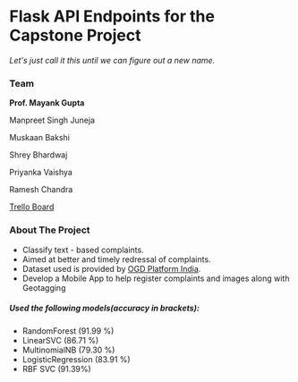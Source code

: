 # Flask API Endpoints for the Capstone Project

*Let's just call it this until we can figure out a new name.*



### Team
**Prof. Mayank Gupta**

Manpreet Singh Juneja

Muskaan Bakshi

Shrey Bhardwaj

Priyanka Vaishya

Ramesh Chandra


[Trello Board](https://trello.com/b/AxNKAZW1/major-project)



### About The Project

* Classify text - based complaints.
* Aimed at better and timely redressal of complaints.
* Dataset used is provided by [OGD Platform India](data.gov.in).
* Develop a Mobile App to help register complaints and images along with Geotagging

##### Used the following models(accuracy in brackets):
* RandomForest (91.99 %)
* LinearSVC (86.71 %)
* MultinomialNB (79.30 %)
* LogisticRegression (83.91 %)
* RBF SVC (91.39%)

